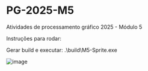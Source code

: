 # PG-2025-M5
Atividades de processamento gráfico 2025 - Módulo 5



Instruções para rodar:

Gerar build e executar: .\build\M5-Sprite.exe

![image](https://github.com/user-attachments/assets/1e3a0732-fdd0-4cd4-8fd7-b51c559cca12)
